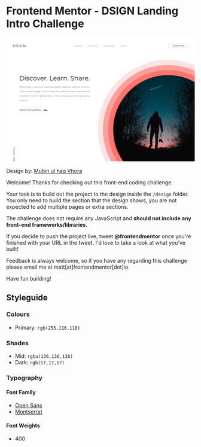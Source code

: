 # Frontend Mentor - DSIGN Landing Intro Challenge

![Design by Mubin ul haq Vhora for the DSIGN Landing Intro Challenge](./design/dsign-header-intro.jpg)

Design by: [Mubin ul haq Vhora](http://mubinulhaq.com/)

Welcome! Thanks for checking out this front-end coding challenge. 

Your task is to build out the project to the design inside the `/design` folder. You only need to build 
the section that the design shows, you are not expected to add multiple pages or extra sections.

The challenge does not require any JavaScript and **should not include any front-end frameworks/libraries**.

If you decide to push the project live, tweet **@frontendmentor** once you're finished with your URL in the tweet. I'd love to take a look at what you've built!

Feedback is always welcome, so if you have any regarding this challenge please email me at matt[at]frontendmentor[dot]io.

Have fun building!

## Styleguide

### Colours
- Primary: `rgb(255,116,110)`

### Shades
- Mid: `rgba(136,136,136)`
- Dark: `rgb(17,17,17)`

### Typography
#### Font Family
- [Open Sans](https://fonts.google.com/specimen/Open+Sans)
- [Montserrat](https://fonts.google.com/specimen/Montserrat)

#### Font Weights
- 400